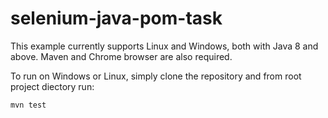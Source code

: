 # selenium-java-pom-task

This example currently supports Linux and Windows, both with Java 8 and above. Maven and Chrome browser are also required.

To run on Windows or Linux, simply clone the repository and from root project diectory run:
```
mvn test
```
